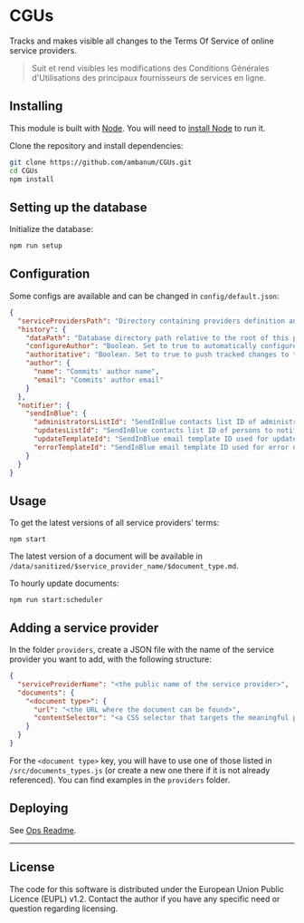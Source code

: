 # CGUs

Tracks and makes visible all changes to the Terms Of Service of online service providers.

> Suit et rend visibles les modifications des Conditions Générales d'Utilisations des principaux fournisseurs de services en ligne.

## Installing

This module is built with [Node](https://nodejs.org/en/). You will need to [install Node](https://nodejs.org/en/download/) to run it.

Clone the repository and install dependencies:

```sh
git clone https://github.com/ambanum/CGUs.git
cd CGUs
npm install
```

## Setting up the database

Initialize the database:
```sh
npm run setup
```

## Configuration

Some configs are available and can be changed in `config/default.json`:

```json
{
  "serviceProvidersPath": "Directory containing providers definition and associated sanitizers.",
  "history": {
    "dataPath": "Database directory path relative to the root of this project",
    "configureAuthor": "Boolean. Set to true to automatically configure the git author. Used in production and CI envs.",
    "authoritative": "Boolean. Set to true to push tracked changes to the shared, global database. Should be true only in production.",
    "author": {
      "name": "Commits' author name",
      "email": "Commits' author email"
    }
  },
  "notifier": {
    "sendInBlue": {
      "administratorsListId": "SendInBlue contacts list ID of administrators",
      "updatesListId": "SendInBlue contacts list ID of persons to notify on document updates",
      "updateTemplateId": "SendInBlue email template ID used for updates notifications",
      "errorTemplateId": "SendInBlue email template ID used for error notifications",
    }
  }
}
```

## Usage

To get the latest versions of all service providers' terms:

```
npm start
```

The latest version of a document will be available in `/data/sanitized/$service_provider_name/$document_type.md`.

To hourly update documents:

```
npm run start:scheduler
```


## Adding a service provider

In the folder `providers`, create a JSON file with the name of the service provider you want to add, with the following structure:

```json
{
  "serviceProviderName": "<the public name of the service provider>",
  "documents": {
    "<document type>": {
      "url": "<the URL where the document can be found>",
      "contentSelector": "<a CSS selector that targets the meaningful part of the document, excluding elements such as headers, footers and navigation>",
    }
  }
}
```

For the `<document type>` key, you will have to use one of those listed in `/src/documents_types.js` (or create a new one there if it is not already referenced).
You can find examples in the `providers` folder.

## Deploying

See [Ops Readme](ops/README.md).

- - -

## License

The code for this software is distributed under the European Union Public Licence (EUPL) v1.2.
Contact the author if you have any specific need or question regarding licensing.


